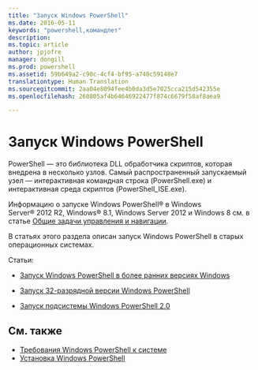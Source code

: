 ```yaml
---
title: "Запуск Windows PowerShell"
ms.date: 2016-05-11
keywords: "powershell,командлет"
description: 
ms.topic: article
author: jpjofre
manager: dongill
ms.prod: powershell
ms.assetid: 59b649a2-c90c-4cf4-bf95-a740c59148e7
translationtype: Human Translation
ms.sourcegitcommit: 2aa04e8094fee4b0da3d5e7025cca215d542355e
ms.openlocfilehash: 260805af4b64646922477f874c6679f58af8aea9

---
```


# <a name="starting-windows-powershell"></a>Запуск Windows PowerShell
PowerShell — это библиотека DLL обработчика скриптов, которая внедрена в несколько узлов.  Самый распространенный запускаемый узел — интерактивная командная строка (PowerShell.exe) и интерактивная среда скриптов (PowerShell_ISE.exe).  

Информацию о запуске Windows PowerShell® в Windows Server® 2012 R2, Windows® 8.1, Windows Server 2012 и Windows 8 см. в статье [Общие задачи управления и навигации](http://technet.microsoft.com/library/hh831491.aspx).

В статьях этого раздела описан запуск Windows PowerShell в старых операционных системах.

Статьи:

-   [Запуск Windows PowerShell в более ранних версиях Windows](Starting-Windows-PowerShell-on-Earlier-Versions-of-Windows.md)

-   [Запуск 32-разрядной версии Windows PowerShell](Starting-the-32-Bit-Version-of-Windows-PowerShell.md)

-   [Запуск подсистемы Windows PowerShell 2.0](Starting-the-Windows-PowerShell-2.0-Engine.md)

## <a name="see-also"></a>См. также
- [Требования Windows PowerShell к системе](Windows-PowerShell-System-Requirements.md)
- [Установка Windows PowerShell](Installing-Windows-PowerShell.md)




<!--HONumber=Nov16_HO3-->


